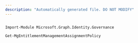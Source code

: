 ```yaml
---
description: "Automatically generated file. DO NOT MODIFY"
---
```


```powershellv1

Import-Module Microsoft.Graph.Identity.Governance

Get-MgEntitlementManagementAssignmentPolicy

```